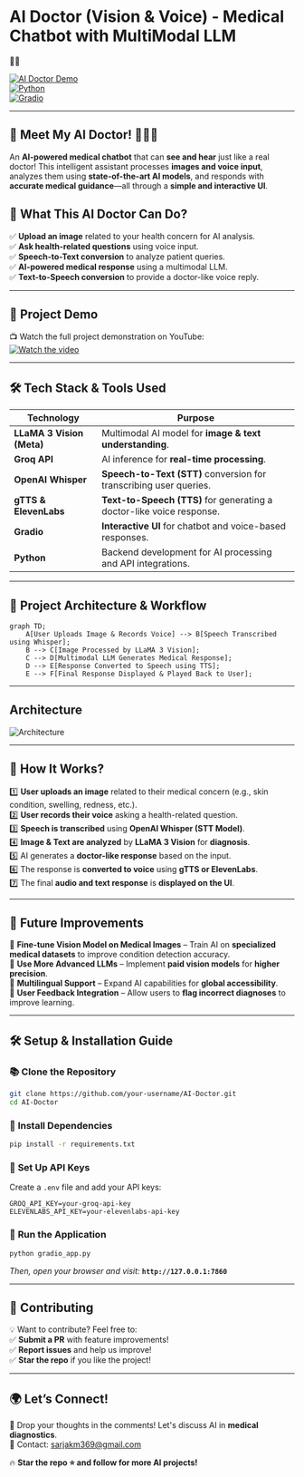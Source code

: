 # AI Doctor (Vision & Voice) - Medical Chatbot with MultiModal LLM 
🏥🤖  

[![AI Doctor Demo](https://img.shields.io/badge/Youtube-Demo-red?style=for-the-badge&logo=youtube)](https://youtu.be/yS9xVH0iYYQ)  
[![Python](https://img.shields.io/badge/Made%20with-Python-3776AB?style=for-the-badge&logo=python)](https://www.python.org/)  
[![Gradio](https://img.shields.io/badge/UI%20Built%20with-Gradio-orange?style=for-the-badge)](https://gradio.app/)  

---

## 🚀 **Meet My AI Doctor!** 🏥🧑‍⚕️  
An **AI-powered medical chatbot** that can **see and hear** just like a real doctor! This intelligent assistant processes **images and voice input**, analyzes them using **state-of-the-art AI models**, and responds with **accurate medical guidance**—all through a **simple and interactive UI**.  

## 📌 **What This AI Doctor Can Do?**  
✅ **Upload an image** related to your health concern for AI analysis.  
✅ **Ask health-related questions** using voice input.  
✅ **Speech-to-Text conversion** to analyze patient queries.  
✅ **AI-powered medical response** using a multimodal LLM.  
✅ **Text-to-Speech conversion** to provide a doctor-like voice reply.  

---

## 🎥 **Project Demo**  
📺 Watch the full project demonstration on YouTube:  
[![Watch the video](https://img.shields.io/badge/Youtube-Watch%20Demo-red?style=for-the-badge&logo=youtube)](https://youtu.be/yS9xVH0iYYQ)  

---

## 🛠 **Tech Stack & Tools Used**  

| **Technology**  | **Purpose** |
|---------------|------------|
| **LLaMA 3 Vision (Meta)** | Multimodal AI model for **image & text understanding**. |
| **Groq API**  | AI inference for **real-time processing**. |
| **OpenAI Whisper**  | **Speech-to-Text (STT)** conversion for transcribing user queries. |
| **gTTS & ElevenLabs**  | **Text-to-Speech (TTS)** for generating a doctor-like voice response. |
| **Gradio**  | **Interactive UI** for chatbot and voice-based responses. |
| **Python**  | Backend development for AI processing and API integrations. |

---

## 🏰 **Project Architecture & Workflow**  

```mermaid
graph TD;
    A[User Uploads Image & Records Voice] --> B[Speech Transcribed using Whisper];
    B --> C[Image Processed by LLaMA 3 Vision];
    C --> D[Multimodal LLM Generates Medical Response];
    D --> E[Response Converted to Speech using TTS];
    E --> F[Final Response Displayed & Played Back to User];
```

---

## **Architecture**  

![Architecture](https://github.com/user-attachments/assets/db6c087d-f5bc-471c-8681-6b1e67b3865f)


---

## 📌 **How It Works?**  

1️⃣ **User uploads an image** related to their medical concern (e.g., skin condition, swelling, redness, etc.).  
2️⃣ **User records their voice** asking a health-related question.  
3️⃣ **Speech is transcribed** using **OpenAI Whisper (STT Model)**.  
4️⃣ **Image & Text are analyzed** by **LLaMA 3 Vision** for **diagnosis**.  
5️⃣ AI generates a **doctor-like response** based on the input.  
6️⃣ The response is **converted to voice** using **gTTS or ElevenLabs**.  
7️⃣ The final **audio and text response** is **displayed on the UI**.  

---

## 💪 **Future Improvements**  

🔹 **Fine-tune Vision Model on Medical Images** – Train AI on **specialized medical datasets** to improve condition detection accuracy.  
🔹 **Use More Advanced LLMs** – Implement **paid vision models** for **higher precision**.  
🔹 **Multilingual Support** – Expand AI capabilities for **global accessibility**.  
🔹 **User Feedback Integration** – Allow users to **flag incorrect diagnoses** to improve learning.  

---

## 🛠 **Setup & Installation Guide**  

### 📚 **Clone the Repository**  
```bash
git clone https://github.com/your-username/AI-Doctor.git
cd AI-Doctor
```

### 🔧 **Install Dependencies**  
```bash
pip install -r requirements.txt
```

### 🔐 **Set Up API Keys**  
Create a `.env` file and add your API keys:  
```plaintext
GROQ_API_KEY=your-groq-api-key
ELEVENLABS_API_KEY=your-elevenlabs-api-key
```

### 🔄 **Run the Application**  
```bash
python gradio_app.py
```
_Then, open your browser and visit:_ **`http://127.0.0.1:7860`**

---


## 👥 **Contributing**  

💡 Want to contribute? Feel free to:  
✅ **Submit a PR** with feature improvements!  
✅ **Report issues** and help us improve!  
✅ **Star the repo** if you like the project!  

---

## 🌍 **Let’s Connect!**  
💬 Drop your thoughts in the comments! Let's discuss AI in **medical diagnostics**.  
📧 Contact: [sarjakm369@gmail.com](mailto:sarjakm369@gmail.com)  

🔥 **Star the repo ⭐ and follow for more AI projects!**

